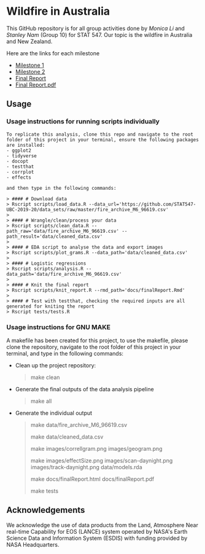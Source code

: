# Wildfire in Australia 
This GitHub repository is for all group activities done by *Monica Li* and *Stanley Nam* (Group 10) for STAT 547. Our topic is the wildfire in Australia and New Zealand. 

Here are the links for each milestone
* [Milestone 1](https://stat547-ubc-2019-20.github.io/Group10/docs/milestone1.html)
* [Milestone 2](https://stat547-ubc-2019-20.github.io/Group10/docs/milestone2.html)
* [Final Report](https://stat547-ubc-2019-20.github.io/Group10/docs/finalReport.html)
* [Final Report.pdf](https://stat547-ubc-2019-20.github.io/Group10/docs/finalReport.pdf)


## Usage

### Usage instructions for running scripts individually
    
    To replicate this analysis, clone this repo and navigate to the root folder of this project in your terminal, ensure the following packages are installed:
    - ggplot2
    - tidyverse
    - docopt
    - testthat
    - corrplot
    - effects
    
    and then type in the following commands:
   
    > #### # Download data
    > Rscript scripts/load_data.R --data_url='https://github.com/STAT547-UBC-2019-20/data_sets/raw/master/fire_archive_M6_96619.csv'
    > 
    > #### # Wrangle/clean/process your data 
    > Rscript scripts/clean_data.R --path_raw='data/fire_archive_M6_96619.csv' --path_result='data/cleaned_data.csv'
    >
    > #### # EDA script to analyse the data and export images 
    > Rscript scripts/plot_grams.R --data_path='data/cleaned_data.csv'
    >
    > #### # Logistic regressions
    > Rscript scripts/analysis.R --data_path='data/fire_archive_M6_96619.csv'
    >
    > #### # Knit the final report
    > Rscript scripts/knit_report.R --rmd_path='docs/finalReport.Rmd'
    >
    > #### # Test with testthat, checking the required inputs are all generated for kniting the report
    > Rscript tests/tests.R

    
### Usage instructions for GNU MAKE
A makefile has been created for this project, to use the makefile, please clone the repository, navigate to the root folder of this project in your terminal, and type in the following commands:

- Clean up the project repository:
    > make clean
    
- Generate the final outputs of the data analysis pipeline
    > make all
    
- Generate the individual output
    > make data/fire_archive_M6_96619.csv
    >
    > make data/cleaned_data.csv 
    >
    > make images/correllgram.png images/geogram.png
    >
    > make images/effectSize.png images/scan-daynight.png images/track-daynight.png data/models.rda
    >
    > make docs/finalReport.html docs/finalReport.pdf
    >
    > make tests
  
    
## Acknowledgements

We acknowledge the use of data products from the Land, Atmosphere Near real-time Capability for EOS (LANCE) system operated by NASA's Earth Science Data and Information System (ESDIS) with funding provided by NASA Headquarters.
